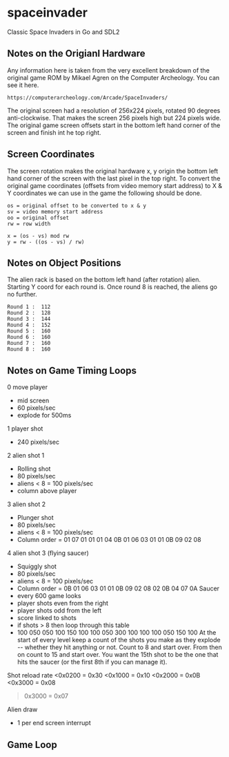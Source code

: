 # spaceinvader
Classic Space Invaders in Go and SDL2

## Notes on the Origianl Hardware

Any information here is taken from the very excellent breakdown of the original
game ROM by Mikael Agren on the Computer Archeology. You can see it here.

    https://computerarcheology.com/Arcade/SpaceInvaders/

The original screen had a resolution of 256x224 pixels, rotated 90 degrees 
anti-clockwise. That makes the screen 256 pixels high but 224 pixels wide.
The original game screen offsets start in the bottom left hand corner of
the screen and finish int he top right.

## Screen Coordinates

The screen rotation makes the original hardware x, y origin the bottom left
hand corner of the screen with the last pixel in the top right. To convert the
original game coordinates (offsets from video memory start address) to X & Y
coordinates we can use in the game the following should be done.

    os = original offset to be converted to x & y
    sv = video memory start address
    oo = original offset
    rw = row width

    x = (os - vs) mod rw
    y = rw - ((os - vs) / rw)

## Notes on Object Positions

The alien rack is based on the bottom left hand (after rotation) alien. Starting
Y coord for each round is. Once round 8 is reached, the aliens go no further.

    Round 1 :  112
    Round 2 :  128
    Round 3 :  144
    Round 4 :  152
    Round 5 :  160
    Round 6 :  160
    Round 7 :  160
    Round 8 :  160
  


## Notes on Game Timing Loops


0 move player
- mid screen
- 60 pixels/sec
- explode for 500ms

1 player shot
- 240 pixels/sec

2 alien shot 1
- Rolling shot
- 80 pixels/sec
- aliens < 8 = 100 pixels/sec
- column above player

3 alien shot 2
- Plunger shot
- 80 pixels/sec
- aliens < 8 = 100 pixels/sec
- Column order = 01 07 01 01 01 04 0B 01 06 03 01 01 0B 09 02 08

4 alien shot 3 (flying saucer)
- Squiggly shot
- 80 pixels/sec
- aliens < 8 = 100 pixels/sec
- Column order = 0B 01 06 03 01 01 0B 09 02 08 02 0B 04 07 0A
Saucer
- every 600 game looks
- player shots even from the right
- player shots odd from the left
- score linked to shots
- if shots > 8 then loop through this table 
- 100 050 050 100 150 100 100 050 300 100 100 100 050 150 100
At the start of every level keep a count of the shots you make as they explode -- whether they hit anything or not. Count to 8 and start over. From then on count to 15 and start over. You want the 15th shot to be the one that hits the saucer (or the first 8th if you can manage it). 


Shot reload rate 
<0x0200 = 0x30
<0x1000 = 0x10
<0x2000 = 0x0B
<0x3000 = 0x08
>0x3000 = 0x07


Alien draw
- 1 per end screen interrupt

## Game Loop

